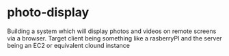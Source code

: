 photo-display
=============

Building a system which will display photos and videos on remote screens via a browser.  Target client being something like a rasberryPI and the server being an EC2 or equivalent clound instance
